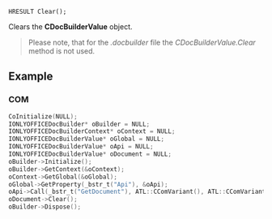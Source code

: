 `HRESULT Clear();`

Clears the **CDocBuilderValue** object.

> Please note, that for the *.docbuilder* file the *CDocBuilderValue.Clear* method is not used.

## Example

### COM

```cpp
CoInitialize(NULL);
IONLYOFFICEDocBuilder* oBuilder = NULL;
IONLYOFFICEDocBuilderContext* oContext = NULL;
IONLYOFFICEDocBuilderValue* oGlobal = NULL;
IONLYOFFICEDocBuilderValue* oApi = NULL;
IONLYOFFICEDocBuilderValue* oDocument = NULL;
oBuilder->Initialize();
oBuilder->GetContext(&oContext);
oContext->GetGlobal(&oGlobal);
oGlobal->GetProperty(_bstr_t("Api"), &oApi);
oApi->Call(_bstr_t("GetDocument"), ATL::CComVariant(), ATL::CComVariant(), ATL::CComVariant(), ATL::CComVariant(), ATL::CComVariant(), ATL::CComVariant(), &oDocument);
oDocument->Clear();
oBuilder->Dispose();
```

